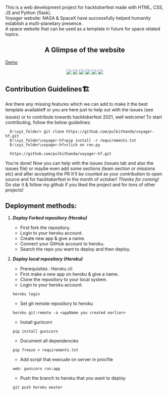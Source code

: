 This is a web development project for hacktoberfest made with HTML, CSS, JS and Python (flask).<br>
Voyager website: NASA & SpaceX have successfully helped humanity establish a multi-planetary presence.<br>
A space website that can be used as a template in future for space related topics.  

<h2 align="center">A Glimpse of the website</h2>
<a align="center" href="https://voyager-space.herokuapp.com/" >Demo</a>

<p align="center">
<img src="https://media.discordapp.net/attachments/789454958453063702/859719891333808128/unknown.png?width=250&height=150">
<img src="https://media.discordapp.net/attachments/789454958453063702/859719950490271764/unknown.png?width=250&height=150">
<img src="https://media.discordapp.net/attachments/789454958453063702/859720083684458496/unknown.png?width=250&height=150">
<img src="https://media.discordapp.net/attachments/789454958453063702/859720259303637072/unknown.png?width=250&height=150">
<img src="https://media.discordapp.net/attachments/789454958453063702/859720801649164318/unknown.png?width=250&height=150">
<img src="https://media.discordapp.net/attachments/789454958453063702/859720886897868810/unknown.png?width=250&height=150">
</p>

## Contribution Guidelines🏗

Are there any missing features which we can add to make it the best template available❓ or you are here just to help out with the issues (see issues) or to contribute towards hacktoberfest 2021, well welcome!
To start contributing, follow the below guidelines:

```
  D:\xyz_folder> git clone https://github.com/pulkithanda/voyager-hf.git
  D:\xyz_folder\voyager-hf>pip install -r requirements.txt
  D:\xyz_folder\voyager-hf>click on run.py
  
  https://github.com/pulkithanda/voyager-hf.git

```

You're done! Now you can help with the issues (issues tab and also the issues file) or maybe even add some sections (team section or missions etc) and after accepting the PR
It'll be counted as your contribution to open source and for hacktoberfest in the month of october! <i>Thanks for coming!</i> Do star it & follow my github if you liked the project and for tons of other projects!


## Deployment methods:

 1. ***Deploy Forked repository (Heroku)***
    * First fork the repository.
    * Login to your heroku account.
    * Create new app & give a name.
    * Connect your GitHub account to heroku.
    * Search the repo you want to deploy and then deploy.
    
 2. ***Deploy local repository (Heroku)***
    * Prerequisites : Heroku cli
    * First make a new app on heroku & give a name.
    * Clone the repository to your local system.
    * Login to your heroku account.
    
    ~~~
    heroku login 
    ~~~ 
    
    * Set git remote repository to heroku 
    
    ~~~ 
    heroku git:remote -a <appName you created earlier>
    ~~~
    
    * Install gunicorn 
    
    ~~~ 
    pip install gunicorn 
    ~~~
    
    * Document all dependencies 
    
    ~~~ 
    pip freeze > requirements.txt
    ~~~
    
    * Add script that execude on server in procfile 
    
    ~~~
    web: gunicorn run:app 
    ~~~
    
    * Push the branch to heroku that you want to deploy 
    
    ~~~ 
    git push heroku master 
    ~~~ 
    
    
    






